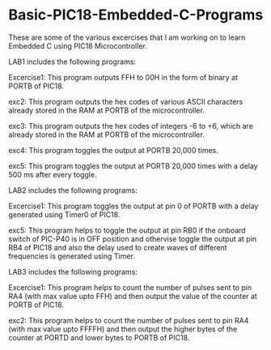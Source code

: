 # Basic-PIC18-Embedded-C-Programs
These are some of the various excercises that I am working on to learn Embedded C using PIC18 Microcontroller.

LAB1 includes the following programs:

Excercise1: This program outputs FFH to 00H in the form of binary at PORTB of PIC18.

exc2: This program outputs the hex codes of various ASCII characters already stored in the RAM at PORTB of the microcontroller.

exc3: This program outputs the hex codes of integers -6 to +6, which are already stored in the RAM at PORTB of the microcontroller.

exc4: This program toggles the output at PORTB 20,000 times.

exc5: This program toggles the output at PORTB 20,000 times with a delay 500 ms after every toggle.


LAB2 includes the following programs:

Excercise1: This program toggles the output at pin 0 of PORTB with a delay generated using Timer0 of PIC18.

exc5: This program helps to toggle the output at pin RB0 if the onboard switch of PIC-P40 is in OFF position and othervise toggle the output at pin RB4 of PIC18 and also the delay used to create waves of different frequencies is generated using Timer.
 

LAB3 includes the following programs:

Excercise1: This program helps to count the number of pulses sent to pin RA4 (with max value upto FFH) and then output the value of the counter at PORTB of PIC18.

exc2: This program helps to count the number of pulses sent to pin RA4 (with max value upto FFFFH) and then output the higher bytes of the counter at PORTD and lower bytes to PORTB of PIC18.

